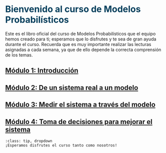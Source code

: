 # <span style="color:#003f5c">Bienvenido al curso de Modelos Probabilísticos</span>

Este es el libro oficial del curso de Modelos Probabilísticos que el equipo hemos creado para ti; esperamos que lo disfrutes y te sea de gran ayuda durante el curso. Recuerda que es muy importante realizar las lecturas asignadas a cada semana, ya que de ello depende la correcta comprensión de los temas. 

## <i class="fas fa-concierge-bell" style="color:#A62465"></i> [Módulo 1: Introducción](Modulo1.md)

## <i class="fas fa-object-ungroup" style="color:#008380"></i> [Módulo 2: De un sistema real a un modelo](Modulo2.md)

## <i class="fas fa-pen-ruler" style="color:#E57231"></i> [Módulo 3: Medir el sistema a través del modelo](Modulo3.md)

## <i class="fas fa-lightbulb" style="color:#4F8F1E"></i> [Módulo 4: Toma de decisiones para mejorar el sistema](Modulo4.md)

```{admonition} Haz click acá!
:class: tip, dropdown
¡Esperamos disfrutes el curso tanto como nosotros!
```